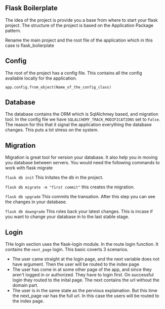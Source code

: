 ## Flask Boilerplate
The idea of the project is provide you a base from where to start your flask project. The structure of the project is based on the Application Package pattern.

Rename the main project and the root file of the application which in this case is flask_bolierplate

## Config
The root of the project has a config file. This contains all the config available locally for the application.

`app.config.from_object(Name_of_the_config_class)`

## Database
The database contains the ORM which is SqlAlchmey based, and migration tool. In the config file we have `SQLALCHEMY_TRACK_MODIFICATIONS` set to `False`. The reason for this that it signal the application everything the database changes. This puts a lot stress on the system.

## Migration
Migration is great tool for version your database. It also help you in moving you database between servers. You would need the following commands to work with flask migrate

`flask db init` This Initates the db in the project.


`flask db migrate -m "first commit"` this creates the migration.


`flask db upgrade` This commits the transation. After this step you can see the changes in your database.


`flask db downgrade` This roles back your latest changes. This is incase if you want to change your database in to the last stable stage.

## Login
THe login section uses the flask-login module. In the route login function. It contains the `next_page` login. This basic coverts 3 scenarios.

* The user came straight at the login page, and the next variable does not have argument. Then the user will be routed to the index page
* The user has come in at some other page of the app, and since they aren't logged in or authorized. They have to login first. On successful login they routed to the inital page. The next contains the url without the domain part.
* The user is in the same state as the pervious explaination. But this time the next_page var has the full url. In this case the users will be routed to the index page.